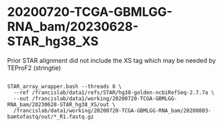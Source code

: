 
#	20200720-TCGA-GBMLGG-RNA_bam/20230628-STAR_hg38_XS


Prior STAR alignment did not include the XS tag which may be needed by TEProF2 (stringtie)

```

STAR_array_wrapper.bash --threads 8 \
  --ref /francislab/data1/refs/STAR/hg38-golden-ncbiRefSeq-2.7.7a \
  --out /francislab/data1/working/20200720-TCGA-GBMLGG-RNA_bam/20230628-STAR_hg38_XS/out \
  /francislab/data1/working/20200720-TCGA-GBMLGG-RNA_bam/20200803-bamtofastq/out/*_R1.fastq.gz

```



